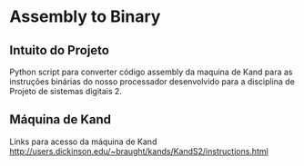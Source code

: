 # Assembly to Binary

## Intuito do Projeto

Python script para converter código assembly da maquina de Kand para as instruções binárias do nosso processador desenvolvido para a disciplina de Projeto de sistemas digitais 2.

## Máquina de Kand

Links para acesso da máquina de Kand
http://users.dickinson.edu/~braught/kands/KandS2/instructions.html
